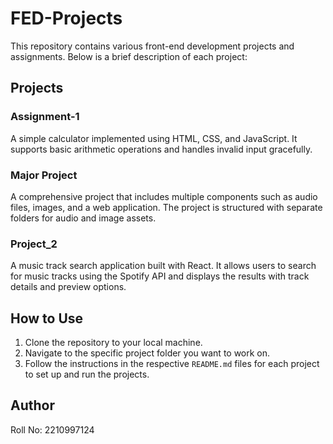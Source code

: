 # FED-Projects

This repository contains various front-end development projects and assignments. Below is a brief description of each project:

## Projects

### Assignment-1
A simple calculator implemented using HTML, CSS, and JavaScript. It supports basic arithmetic operations and handles invalid input gracefully.

### Major Project
A comprehensive project that includes multiple components such as audio files, images, and a web application. The project is structured with separate folders for audio and image assets.

### Project_2
A music track search application built with React. It allows users to search for music tracks using the Spotify API and displays the results with track details and preview options.

## How to Use

1. Clone the repository to your local machine.
2. Navigate to the specific project folder you want to work on.
3. Follow the instructions in the respective `README.md` files for each project to set up and run the projects.

## Author

Roll No: 2210997124
